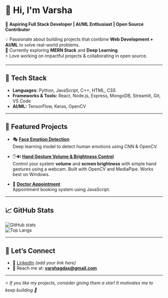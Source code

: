 # 👋 Hi, I'm Varsha

🚀 **Aspiring Full Stack Developer | AI/ML Enthusiast | Open Source Contributor**  

💡 Passionate about building projects that combine **Web Development + AI/ML** to solve real-world problems.  
🌱 Currently exploring **MERN Stack** and **Deep Learning**.  
⚡ Love working on impactful projects & collaborating in open source.  

---

## 🔧 Tech Stack

- **Languages:** Python, JavaScript, C++, HTML, CSS  
- **Frameworks & Tools:** React, Node.js, Express, MongoDB, Streamlit, Git, VS Code
- **AI/ML:** TensorFlow, Keras, OpenCV  

---

## 📌 Featured Projects  

- 🎭 **[Face Emotion Detection](https://github.com/gdvarshu/face-emotion-detection)**  
  Deep learning model to detect human emotions using CNN & OpenCV.  

- ✋🔊 **[Hand Gesture Volume & Brightness Control](https://github.com/gdvarshu/hand-gesture-control)**  
  Control your system **volume** and **screen brightness** with simple hand gestures using a webcam. Built with OpenCV and MediaPipe. Works best on Windows.
  
- 💊 **[Doctor Appointment](https://github.com/gdvarshu/Doctor-appointment)**  
  Appointment booking system using JavaScript.  

---

## 📈 GitHub Stats  

![GitHub stats](https://github-readme-stats.vercel.app/api?username=gdvarshu&show_icons=true&theme=radical)  
![Top Langs](https://github-readme-stats.vercel.app/api/top-langs/?username=gdvarshu&layout=compact&theme=radical)  

---

## 🤝 Let’s Connect  

- 💼 [LinkedIn](https://www.linkedin.com/in/varshagd) *(add your link here)*   
- 📧 Reach me at: **varshagdas@gmail.com**  

---

⭐️ *If you like my projects, consider giving them a star! It motivates me to keep building 🚀*  
